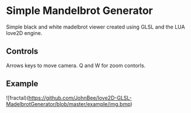 # Simple Mandelbrot Generator
Simple black and white madelbrot viewer created using GLSL and the LUA love2D engine.

## Controls
Arrows keys to move camera.
Q and W for zoom contorls.

## Example
![fractal)(https://github.com/JohnBee/love2D-GLSL-MadelbrotGenerator/blob/master/example/img.bmp)

